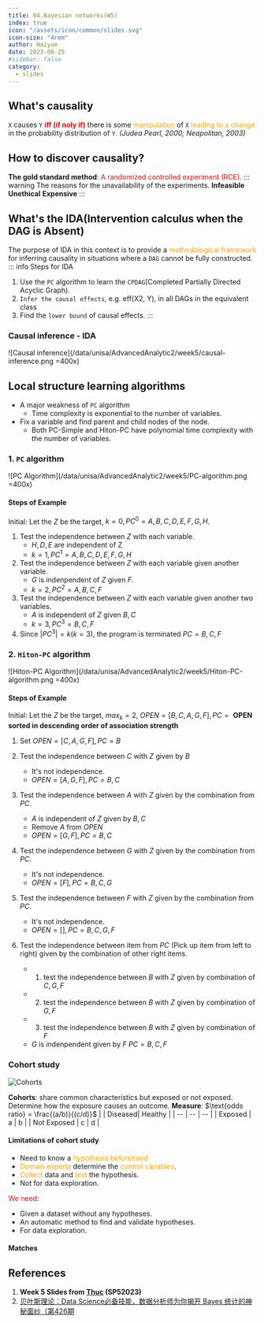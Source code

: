 ```yaml
---
title: 04.Bayesian networks(W5)
index: true
icon: "/assets/icon/common/slides.svg"
icon-size: "4rem"
author: Haiyue
date: 2023-08-25
#sidebar: false
category:
  - slides
---
```


## What's causality
`X` causes `Y` <span style="color:red;font-weight:bold">iff (if noly if)</span> there is some <span style="color:orange">manipulation</span> of `X` <span style="color:orange">leading to a change</span> in the probability distribution of `Y`.   *(Judea Pearl, 2000; Neapolitan, 2003)*

## How to discover causality?
**The gold standard method**: <span style="color:red">A randomized controlled experiment (RCE).</span>
::: warning The reasons for the unavailability of the experiments.
**Infeasible**
**Unethical**
**Expensive**
:::

## What's the IDA(Intervention calculus when the DAG is Absent)
The purpose of IDA in this context is to provide a <span style="color:orange">methodological framework</span> for inferring causality in situations where a `DAG` cannot be fully constructed.
::: info Steps for IDA
1. Use the `PC` algorithm to learn the `CPDAG`(Completed Partially Directed Acyclic Graph).
2. `Infer the causal effects`, e.g. eff(X2, Y), in all DAGs in the equivalent class
3. Find the `lower bound` of causal effects.
:::

### Causal inference - IDA
![Causal inference](/data/unisa/AdvancedAnalytic2/week5/causal-inference.png =400x)

## Local structure learning algorithms
- A major weakness of `PC` algorithm
    - Time complexity is exponential to the number of variables.
- Fix a variable and find parent and child nodes of the node. 
    - Both PC-Simple and Hiton-PC have polynomial time complexity with the number of variables. 

### 1. `PC` algorithm
![PC Algorithm](/data/unisa/AdvancedAnalytic2/week5/PC-algorithm.png =400x)

#### Steps of Example
Initial: Let the $Z$ be the target, $k=0, PC^0 = {A,B,C,D,E,F,G,H}$.
1. Test the independence between $Z$ with each variable.
    * ${H,D,E}$ are independent of Z
    * $k=1, PC^1 = {A,B,C,D,E,F,G,H}$
2. Test the independence between $Z$ with each variable given another variable.
    * $G$ is indenpendent of $Z$ given $F$.
    * $k=2, PC^2 = {A,B,C,F}$
3. Test the independence between $Z$ with each variable given another two variables.
    * $A$ is independent of $Z$ given ${B,C}$
    * $k=3, PC^3 = {B,C,F}$
4. Since $|PC^3| = k (k=3)$, the program is terminated
$PC = {B,C,F}$

### 2. `Hiton-PC` algorithm
![Hiton-PC Algorithm](/data/unisa/AdvancedAnalytic2/week5/Hiton-PC-algorithm.png =400x)

#### Steps of Example
Initial: Let the $Z$ be the target, $max_k = 2$, $OPEN = [B,C,A,G,F], PC={}$
**OPEN sorted in descending order of association strength**

1. Set $OPEN = [C,A,G,F], PC={B}$
    
2. Test the independence between $C$ with $Z$ given by $B$
    * It's not independence.
    * $OPEN = [A,G,F], PC={B,C}$

3. Test the independence between $A$ with $Z$ given by the combination from $PC$.
    * $A$ is independent of $Z$ given by ${B,C}$
    * Remove $A$ from $OPEN$
    * $OPEN = [G,F], PC={B,C}$
4. Test the independence between $G$ with $Z$ given by the combination from $PC$.
    * It's not independence.
    * $OPEN = [F], PC={B,C,G}$
5. Test the independence between $F$ with $Z$ given by the combination from $PC$.
    * It's not independence.
    * $OPEN = [], PC={B,C,G,F}$

6. Test the independence between item from $PC$ (Pick up item from left to right) given by the combination of other right items.
    * 1. test the independence between $B$ with $Z$ given by combination of ${C,G,F}$
    * 2. test the independence between $B$ with $Z$ given by combination of ${G,F}$
    * 3. test the independence between $B$ with $Z$ given by combination of ${F}$
    * $G$ is indenpendent given by $F$
    $PC = {B,C,F}$

### Cohort study
![Cohorts](/data/unisa/AdvancedAnalytic2/week5/Cohorts.png)

**Cohorts**: share common characteristics but exposed or not exposed.
Determine how the exposure causes an outcome.
**Measure**: $\text{odds ratio} = \frac{(a/b)}{(c/d)}$
| | Diseased| Healthy |
| -- | -- | -- |
| Exposed | a | b |
| Not Exposed | c | d |
#### Limitations of cohort study

* Need to know a <span style="color:orange">hypothesis beforehand</span>
* <span style="color:orange">Domain experts</span> determine the <span style="color:orange">control variables</span>.
* <span style="color:orange">Collect</span> data and <span style="color:orange">test</span> the hypothesis.  
* Not for data exploration. 

<span style="color:red">We need</span>:
* Given a dataset without any hypotheses.
* An automatic method to find and validate hypotheses.
* For data exploration.


#### Matches


## References
01. **Week 5 Slides from [Thuc](https://people.unisa.edu.au/thuc.le) (SP52023)**
02. [贝叶斯理论：Data Science必备技能，数据分析师为你揭开 Bayes 统计的神秘面纱（第426期](https://www.youtube.com/watch?v=MvMkAI_-38A)